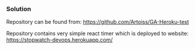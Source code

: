 ### Solution

Repository can be found from: https://github.com/Artoiss/GA-Heroku-test

Repository contains very simple react timer which is deployed to website: https://stopwatch-devops.herokuapp.com/
